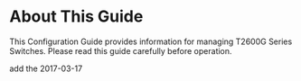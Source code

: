 # About This Guide

This Configuration Guide provides information for managing T2600G Series Switches. Please read this guide carefully before operation.

add the 2017-03-17



